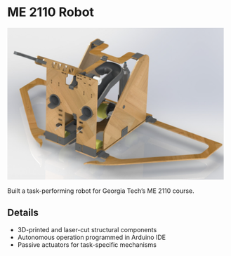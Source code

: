 # ME 2110 Robot

![ME 2110 Robot](../../images/2110Robot.png)

Built a task-performing robot for Georgia Tech’s ME 2110 course.

## Details

- 3D-printed and laser-cut structural components
- Autonomous operation programmed in Arduino IDE
- Passive actuators for task-specific mechanisms